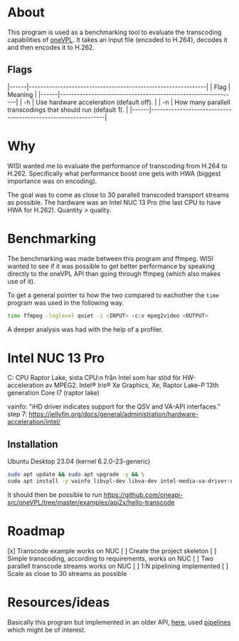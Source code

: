 # About
This program is used as a benchmarking tool to evaluate the transcoding capabilities of [oneVPL](https://spec.oneapi.io/onevpl/latest/index.html). It takes an input file (encoded to H.264), decodes it and then encodes it to H.262.

## Flags

|------|--------------------------------------------------------------|
| Flag | Meaning                                                      |
|------|--------------------------------------------------------------|
| -h   | Use hardware acceleration (default off).                     |
| -n   | How many parallell transcodings that should run (default 1). |
|------|--------------------------------------------------------------|

# Why
WISI wanted me to evaluate the performance of transcoding from H.264 to H.262. Specifically what performance boost one gets with HWA (biggest importance was on encoding).

The goal was to come as close to 30 parallell transcoded transport streams as possible. The hardware was an Intel NUC 13 Pro (the last CPU to have HWA for H.262). Quantity > quality.

# Benchmarking
The benchmarking was made between this program and ffmpeg. WISI wanted to see if it was possible to get better performance by speaking directly to the oneVPL API than going through ffmpeg (which also makes use of it).

To get a general pointer to how the two compared to eachother the `time` program was used in the following way.
~~~bash
time ffmpeg -loglevel quiet -i <INPUT> -c:v mpeg2video <OUTPUT>
~~~

A deeper analysis was had with the help of a profiler.

# Intel NUC 13 Pro
C: CPU Raptor Lake, sista CPU:n från Intel som har stöd för HW-acceleration av MPEG2.
Intel® Iris® Xe Graphics, Xe, Raptor Lake-P
13th generation Core I7 (raptor lake)

vainfo: "iHD driver indicates support for the QSV and VA-API interfaces."
step 7: https://jellyfin.org/docs/general/administration/hardware-acceleration/intel/

## Installation
Ubuntu Desktop 23.04 (kernel 6.2.0-23-generic)

~~~bash
sudo apt update && sudo apt upgrade -y && \
suda apt install -y vainfo libvpl-dev libva-dev intel-media-va-driver-no-free
~~~

It should then be possible to run https://github.com/oneapi-src/oneVPL/tree/master/examples/api2x/hello-transcode

# Roadmap
[x] Transcode example works on NUC
[ ] Create the project skeleton
[ ] Simple transcoding, according to requirements, works on NUC
[ ] Two parallell transcode streams works on NUC
[ ] 1:N pipelining implemented
[ ] Scale as close to 30 streams as possible

# Resources/ideas
Basically this program but implemented in an older API, [here](https://github.com/Intel-Media-SDK/MediaSDK/tree/master/samples/sample_multi_transcode), used [pipelines](https://www.intel.com/content/www/us/en/developer/articles/technical/exploring-1n-transcoding-pipelines-with-intel-media-server-studio.html) which might be of interest.
